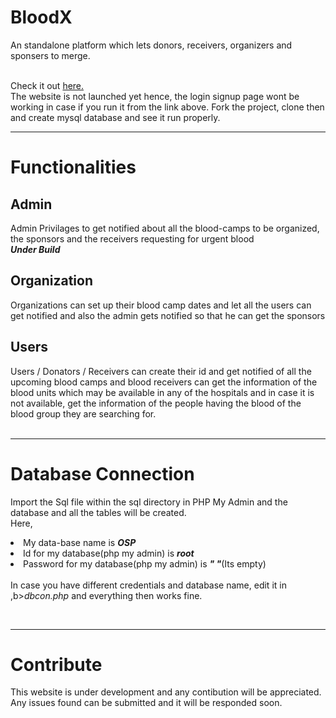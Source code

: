 # BloodX
An standalone platform which lets donors, receivers, organizers and sponsers to merge.

<br>
Check it out <a href="https://diveshlunker.github.io/BloodX/index.html">here.</a><br>
The website is not launched yet hence, the login signup page wont be working in case if you run it from the link above.
Fork the project, clone then and create mysql database and see it run properly.
<br><hr>

<h1><b>Functionalities</b></h1>
<h2><b>Admin</b></h2>
Admin Privilages to get notified about all the blood-camps to be organized, the sponsors and the receivers requesting for urgent blood
<br><i><b>Under Build</b></i>

<h2><b>Organization</b></h2>
Organizations can set up their blood camp dates and let all the users can get notified and also the admin gets notified so that he can get the sponsors 

<h2><b>Users</b></h2>
Users / Donators / Receivers can create their id and get notified of all the upcoming blood camps and blood receivers can get the information of the blood units which may be available in any of the hospitals and in case it is not available, get the information of the people having the blood of the blood group they are searching for.
<br><br><hr>
<h1><b>Database Connection</b></h1>

Import the Sql file within the sql directory in PHP My Admin and the database and all the tables will be created.<br>
Here,
<li>My data-base name is <b><i>OSP</i></b></li>
<li>Id for my database(php my admin) is <b><i>root</b></i></li>
<li>Password for my database(php my admin) is <b><i>" "</i></b>(Its empty)</li>

<br>
In case you have different credentials and database name, edit it in ,b><i>dbcon.php</i></b> and everything then works fine.

<br><hr>
<h1><b>Contribute</b></h1>
This website is under development and any contibution will be appreciated.<br>
Any issues found can be submitted and it will be responded soon.
